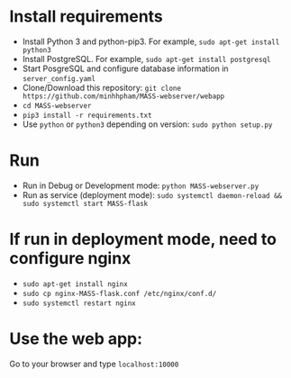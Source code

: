 # Install requirements
 * Install Python 3 and python-pip3. For example, `sudo apt-get install python3`
 * Install PostgreSQL. For example, `sudo apt-get install postgresql`
 * Start PosgreSQL and configure database information in `server_config.yaml`
 * Clone/Download this repository: `git clone https://github.com/minhhpham/MASS-webserver/webapp`
 * `cd MASS-webserver`
 * `pip3 install -r requirements.txt`
 * Use `python` or `python3` depending on version: `sudo python setup.py`


# Run
 * Run in Debug or Development mode: `python MASS-webserver.py`
 * Run as service (deployment mode): `sudo systemctl daemon-reload && sudo systemctl start MASS-flask`

# If run in deployment mode, need to configure nginx
 * `sudo apt-get install nginx`
 * `sudo cp nginx-MASS-flask.conf /etc/nginx/conf.d/`
 * `sudo systemctl restart nginx`

# Use the web app:
Go to your browser and type `localhost:10000`